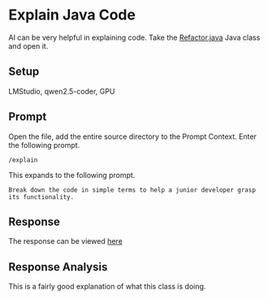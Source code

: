 # Explain Java Code

AI can be very helpful in explaining code. Take the [Refactor.java](../refactor-code/sources/src/main/java/com/mydeveloperplanet/refactor/Refactor.java) Java class and open it.

## Setup
LMStudio, qwen2.5-coder, GPU

## Prompt
Open the file, add the entire source directory to the Prompt Context. Enter the following prompt.
```text
/explain
```
This expands to the following prompt.
```text
Break down the code in simple terms to help a junior developer grasp its functionality.
```

## Response
The response can be viewed [here](responses/1-explain-java.md)

## Response Analysis
This is a fairly good explanation of what this class is doing.